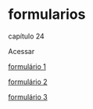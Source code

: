 # formularios
capítulo 24


<p>
Acessar
</p>
<p> <a href="https://gabigg03.github.io/formularios/form001.html">formulário 1</a>
</p>
<p> <a href="https://gabigg03.github.io/formularios/form002.html">formulário 2</a>
</p>
<p> <a href="https://gabigg03.github.io/formularios/form003.html">formulário 3</a>
</p>

 


